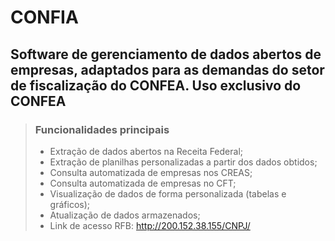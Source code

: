 # CONFIA

## Software de gerenciamento de dados abertos de empresas, adaptados para as demandas do setor de fiscalização do CONFEA. Uso exclusivo do CONFEA

> ### Funcionalidades principais
>
> * Extração de dados abertos na Receita Federal;
> * Extração de planilhas personalizadas a partir dos dados obtidos;
> * Consulta automatizada de empresas nos CREAS;
> * Consulta automatizada de empresas no CFT;
> * Visualização de dados de forma personalizada (tabelas e gráficos);
> * Atualização de dados armazenados;
> * Link de acesso RFB: http://200.152.38.155/CNPJ/
